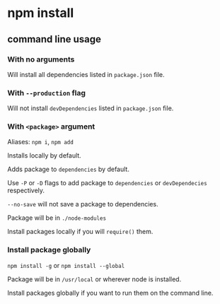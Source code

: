 # npm install

## command line usage

### With no arguments

Will install all dependencies listed in `package.json` file.

### With `--production` flag

Will not install `devDependencies` listed in `package.json` file.

### With `<package>` argument

Aliases: `npm i`, `npm add`

Installs locally by default.

Adds package to `dependencies` by default.

Use `-P` or `-D` flags to add package to `dependencies` or `devDependecies` respectively.

`--no-save` will not save a package to dependencies.

Package will be in `./node-modules`

Install packages locally if you will `require()` them.

### Install package globally

`npm install -g` or `npm install --global`

Package will be in `/usr/local` or wherever node is installed.

Install packages globally if you want to run them on the command line.
